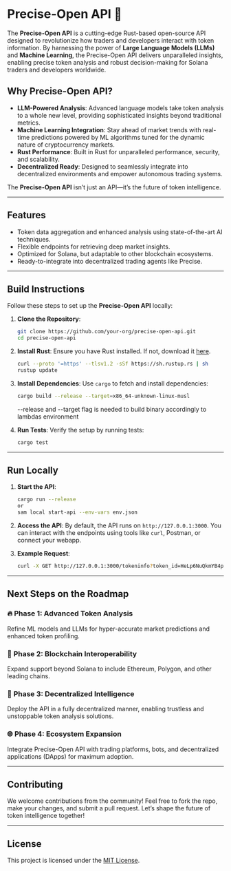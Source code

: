 # **Precise-Open API 🚀**

The **Precise-Open API** is a cutting-edge Rust-based open-source API designed to revolutionize how traders and developers interact with token information. By harnessing the power of **Large Language Models (LLMs)** and **Machine Learning**, the Precise-Open API delivers unparalleled insights, enabling precise token analysis and robust decision-making for Solana traders and developers worldwide.

## **Why Precise-Open API?**

- **LLM-Powered Analysis**: Advanced language models take token analysis to a whole new level, providing sophisticated insights beyond traditional metrics.
- **Machine Learning Integration**: Stay ahead of market trends with real-time predictions powered by ML algorithms tuned for the dynamic nature of cryptocurrency markets.
- **Rust Performance**: Built in Rust for unparalleled performance, security, and scalability.
- **Decentralized Ready**: Designed to seamlessly integrate into decentralized environments and empower autonomous trading systems.

The **Precise-Open API** isn’t just an API—it’s the future of token intelligence.

---

## **Features**

- Token data aggregation and enhanced analysis using state-of-the-art AI techniques.
- Flexible endpoints for retrieving deep market insights.
- Optimized for Solana, but adaptable to other blockchain ecosystems.
- Ready-to-integrate into decentralized trading agents like Precise.

---

## **Build Instructions**

Follow these steps to set up the **Precise-Open API** locally:

1. **Clone the Repository**:
   ```bash
   git clone https://github.com/your-org/precise-open-api.git
   cd precise-open-api
   ```

2. **Install Rust**:
   Ensure you have Rust installed. If not, download it [here](https://www.rust-lang.org/tools/install).

   ```bash
   curl --proto '=https' --tlsv1.2 -sSf https://sh.rustup.rs | sh
   rustup update
   ```

3. **Install Dependencies**:
   Use `cargo` to fetch and install dependencies:
   ```bash
   cargo build --release --target=x86_64-unknown-linux-musl
   ```
   --release and --target flag is needed to build binary accordingly to lambdas environment 

4. **Run Tests**:
   Verify the setup by running tests:
   ```bash
   cargo test
   ```

---

## **Run Locally**

1. **Start the API**:
   ```bash
   cargo run --release
   or
   sam local start-api --env-vars env.json
   ```

2. **Access the API**:
   By default, the API runs on `http://127.0.0.1:3000`. You can interact with the endpoints using tools like `curl`, Postman, or connect your webapp.

3. **Example Request**:
   ```bash
   curl -X GET http://127.0.0.1:3000/tokeninfo?token_id=HeLp6NuQkmYB4pYWo2zYs22mESHXPQYzXbB8n4V98jwC
   ```

---

## **Next Steps on the Roadmap**

### 🔥 **Phase 1: Advanced Token Analysis**
Refine ML models and LLMs for hyper-accurate market predictions and enhanced token profiling.

### 🌟 **Phase 2: Blockchain Interoperability**
Expand support beyond Solana to include Ethereum, Polygon, and other leading chains.

### 🚀 **Phase 3: Decentralized Intelligence**
Deploy the API in a fully decentralized manner, enabling trustless and unstoppable token analysis solutions.

### 🌐 **Phase 4: Ecosystem Expansion**
Integrate Precise-Open API with trading platforms, bots, and decentralized applications (DApps) for maximum adoption.

---

## **Contributing**

We welcome contributions from the community! Feel free to fork the repo, make your changes, and submit a pull request. Let’s shape the future of token intelligence together!

---

## **License**

This project is licensed under the [MIT License](LICENSE).
